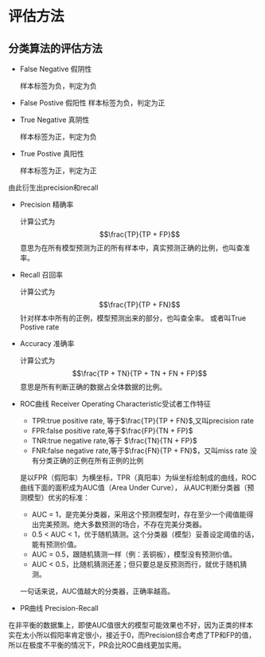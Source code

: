 # 评估方法

## 分类算法的评估方法

- False Negative 假阴性

    样本标签为负，判定为负

- False Postive 假阳性
    样本标签为负，判定为正

- True Negative 真阴性

    样本标签为正，判定为负

- True Postive 真阳性

    样本标签为正，判定为正

由此衍生出precision和recall

- Precision 精确率

    计算公式为
    $$\frac{TP}{TP + FP}$$
    意思为在所有模型预测为正的所有样本中，真实预测正确的比例，也叫查准率。

- Recall 召回率

    计算公式为
    $$\frac{TP}{TP + FN}$$
    针对样本中所有的正例，模型预测出来的部分，也叫查全率。
    或者叫True Postive rate

- Accuracy 准确率

    计算公式为
    $$\frac{TP + TN}{TP + TN + FN + FP}$$
    意思是所有判断正确的数据占全体数据的比例。

- ROC曲线 Receiver Operating Characteristic受试者工作特征


    - TPR:true positive rate, 等于$\frac{TP}{TP + FN}$,又叫precision rate 
    - FPR:false positive rate,等于$\frac{FP}{TN + FP}$
    - TNR:true negative rate,等于 $\frac{TN}{TN + FP}$
    - FNR:false negative rate,等于$\frac{FN}{TP + FN}$，又叫miss rate 没有分类正确的正例在所有正例的比例

    是以FPR（假阳率）为横坐标，TPR（真阳率）为纵坐标绘制成的曲线，ROC曲线下面的面积成为AUC值（Area Under Curve），
    从AUC判断分类器（预测模型）优劣的标准：

    - AUC = 1，是完美分类器，采用这个预测模型时，存在至少一个阈值能得出完美预测。绝大多数预测的场合，不存在完美分类器。
    - 0.5 < AUC < 1，优于随机猜测。这个分类器（模型）妥善设定阈值的话，能有预测价值。
    - AUC = 0.5，跟随机猜测一样（例：丢铜板），模型没有预测价值。
    - AUC < 0.5，比随机猜测还差；但只要总是反预测而行，就优于随机猜测。

    一句话来说，AUC值越大的分类器，正确率越高。

- PR曲线 Precision-Recall

在非平衡的数据集上，即使AUC值很大的模型可能效果也不好，因为正类的样本实在太小所以假阳率肯定很小，接近于0，而Precision综合考虑了TP和FP的值，所以在极度不平衡的情况下，PR会比ROC曲线更加实用。





